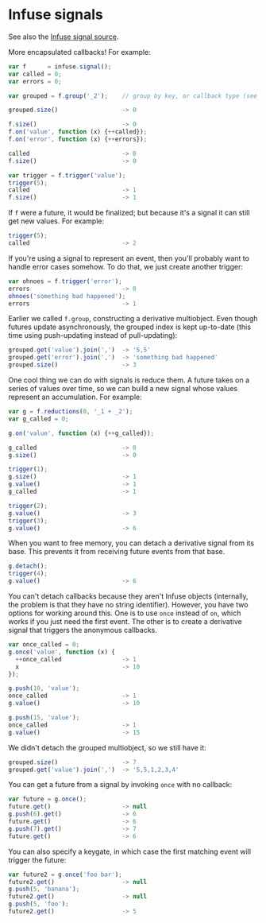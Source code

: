 # Infuse signals

See also the [Infuse signal source](signal-src.md).

More encapsulated callbacks! For example:

```js
var f      = infuse.signal();
var called = 0;
var errors = 0;
```

```js
var grouped = f.group('_2');    // group by key, or callback type (see below)
```

```js
grouped.size()                  -> 0
```

```js
f.size()                        -> 0
f.on('value', function (x) {++called});
f.on('error', function (x) {++errors});
```

```js
called                          -> 0
f.size()                        -> 0
```

```js
var trigger = f.trigger('value');
trigger(5);
called                          -> 1
f.size()                        -> 1
```

If `f` were a future, it would be finalized; but because it's a signal it can
still get new values. For example:

```js
trigger(5);
called                          -> 2
```

If you're using a signal to represent an event, then you'll probably want to
handle error cases somehow. To do that, we just create another trigger:

```js
var ohnoes = f.trigger('error');
errors                          -> 0
ohnoes('something bad happened');
errors                          -> 1
```

Earlier we called `f.group`, constructing a derivative multiobject. Even though
futures update asynchronously, the grouped index is kept up-to-date (this time
using push-updating instead of pull-updating):

```js
grouped.get('value').join(',')  -> '5,5'
grouped.get('error').join(',')  -> 'something bad happened'
grouped.size()                  -> 3
```

One cool thing we can do with signals is reduce them. A future takes on a
series of values over time, so we can build a new signal whose values represent
an accumulation. For example:

```js
var g = f.reductions(0, '_1 + _2');
var g_called = 0;
```

```js
g.on('value', function (x) {++g_called});
```

```js
g_called                        -> 0
g.size()                        -> 0
```

```js
trigger(1);
g.size()                        -> 1
g.value()                       -> 1
g_called                        -> 1
```

```js
trigger(2);
g.value()                       -> 3
trigger(3);
g.value()                       -> 6
```

When you want to free memory, you can detach a derivative signal from its base.
This prevents it from receiving future events from that base.

```js
g.detach();
trigger(4);
g.value()                       -> 6
```

You can't detach callbacks because they aren't Infuse objects (internally, the
problem is that they have no string identifier). However, you have two options
for working around this. One is to use `once` instead of `on`, which works if
you just need the first event. The other is to create a derivative signal that
triggers the anonymous callbacks.

```js
var once_called = 0;
g.once('value', function (x) {
  ++once_called                 -> 1
  x                             -> 10
});
```

```js
g.push(10, 'value');
once_called                     -> 1
g.value()                       -> 10
```

```js
g.push(15, 'value');
once_called                     -> 1
g.value()                       -> 15
```

We didn't detach the grouped multiobject, so we still have it:

```js
grouped.size()                  -> 7
grouped.get('value').join(',')  -> '5,5,1,2,3,4'
```

You can get a future from a signal by invoking `once` with no callback:

```js
var future = g.once();
future.get()                    -> null
g.push(6).get()                 -> 6
future.get()                    -> 6
g.push(7).get()                 -> 7
future.get()                    -> 6
```

You can also specify a keygate, in which case the first matching event will
trigger the future:

```js
var future2 = g.once('foo bar');
future2.get()                   -> null
g.push(5, 'banana');
future2.get()                   -> null
g.push(5, 'foo');
future2.get()                   -> 5

```
